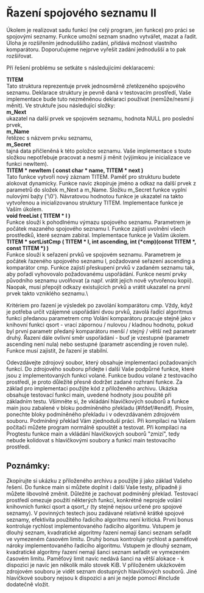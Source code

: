 # Řazení spojového seznamu II

Úkolem je realizovat sadu funkcí (ne celý program, jen funkce) pro práci se spojovými seznamy. Funkce umožní seznam snadno vytvářet, mazat a řadit. Úloha je rozšířením jednoduššího zadání, přidává možnost vlastního komparátoru. Doporučujeme nejprve vyřešit zadání jednodušší a to pak rozšiřovat.

Pří řešení problému se setkáte s následujícími deklaracemi:

**TITEM**\
Tato struktura reprezentuje prvek jednosměrně zřetězeného spojového seznamu. Deklarace struktury je pevně daná v testovacím prostředí, Vaše implementace bude tuto nezměněnou deklaraci používat (nemůže/nesmí ji měnit). Ve struktuře jsou následující složky:\
**m_Next** \
ukazatel na další prvek ve spojovém seznamu, hodnota NULL pro poslední prvek,\
**m_Name** \
řetězec s názvem prvku seznamu,\
**m_Secret** \
tajná data přičleněná k této položce seznamu. Vaše implementace s touto složkou nepotřebuje pracovat a nesmí ji měnit (výjimkou je inicializace ve funkci newItem).\
**TITEM * newItem ( const char * name, TITEM * next )**\
Tato funkce vytvoří nový záznam TITEM. Paměť pro strukturu budete alokovat dynamicky. Funkce navíc zkopíruje jméno a odkaz na další prvek z parametrů do složek m_Next a m_Name. Složku m_Secret funkce vyplní nulovými bajty ('\0'). Návratovou hodnotou funkce je ukazatel na takto vytvořenou a inicializovanou struktury TITEM. Implementace funkce je Vaším úkolem.\
**void freeList ( TITEM * l )**\
Funkce slouží k pohodlnému výmazu spojového seznamu. Parametrem je počátek mazaného spojového seznamu l. Funkce zajistí uvolnění všech prostředků, které seznam zabíral. Implementace funkce je Vaším úkolem.\
**TITEM * sortListCmp ( TITEM * l, int ascending, int (*cmp)(const TITEM *, const TITEM *) )**\
Funkce slouží k seřazení prvků ve spojovém seznamu. Parametrem je počátek řazeného spojového seznamu l, požadované seřazení ascending a komparátor cmp. Funkce zajistí přeskupení prvků v zadaném seznamu tak, aby pořadí vyhovovalo požadovanému uspořádání. Funkce nesmí prvky původního seznamu uvolňovat (a např. vrátit jejich nově vytvořenou kopii). Naopak, musí přepojit odkazy existujících prvků a vrátit ukazatel na první prvek takto vzniklého seznamu.\

Kritériem pro řazení je výsledek po zavolání komparátoru cmp. Vždy, když je potřeba určit vzájemné uspořádání dvou prvků, zavolá řadící algoritmus funkci předanou parametrem cmp Volání komparátoru pracuje stejně jako v knihovní funkci qsort - vrací zápornou / nulovou / kladnou hodnotu, pokud byl první parametr předaný komparátoru menší / stejný / větší než parametr druhý. Řazení dále ovlivní směr uspořádání - buď je vzestupné (parametr ascending není nula) nebo sestupné (parametr ascending je roven nule). Funkce musí zajistit, že řazení je stabilní.

Odevzdávejte zdrojový soubor, který obsahuje implementaci požadovaných funkcí. Do zdrojového souboru přidejte i další Vaše podpůrné funkce, které jsou z implementovaných funkcí volané. Funkce budou volané z testovacího prostředí, je proto důležité přesně dodržet zadané rozhraní funkce. Za základ pro implementaci použijte kód z přiloženého archivu. Ukázka obsahuje testovací funkci main, uvedené hodnoty jsou použité při základním testu. Všimněte si, že vkládání hlavičkových souborů a funkce main jsou zabalené v bloku podmíněného překladu (#ifdef/#endif). Prosím, ponechte bloky podmíněného překladu i v odevzdávaném zdrojovém souboru. Podmíněný překlad Vám zjednoduší práci. Při kompilaci na Vašem počítači můžete program normálně spouštět a testovat. Při kompilaci na Progtestu funkce main a vkládání hlavičkových souborů "zmizí", tedy nebude kolidovat s hlavičkovými soubory a funkcí main testovacího prostředí.

## Poznámky:
Zkopírujte si ukázku z přiloženého archivu a použijte ji jako základ Vašeho řešení.
Do funkce main si můžete doplnit i další Vaše testy, případně ji můžete libovolně změnit. Důležité je zachovat podmíněný překlad.
Testovací prostředí omezuje použití některých funkcí, konkrétně neprojde volání knihovních funkcí qsort a qsort_r (ty stejně nejsou určené pro spojové seznamy).
V povinných testech jsou zadávané relativně krátké spojové seznamy, efektivita použitého řadicího algoritmu není kritická.
První bonus kontroluje rychlost implementovaného řadicího algoritmu. Vstupem je dlouhý seznam, kvadratické algoritmy řazení nemají šanci seznam seřadit ve vymezeném časovém limitu.
Druhý bonus kontroluje rychlost a paměťové nároky implementovaného řadicího algoritmu. Vstupem je dlouhý seznam, kvadratické algoritmy řazení nemají šanci seznam seřadit ve vymezeném časovém limitu. Paměťový limit navíc nedává šanci na větší alokace - k dispozici je navíc jen několik málo stovek KiB.
V přiloženém ukázkovém zdrojovém souboru je vidět seznam dostupných hlavičkových souborů. Jiné hlavičkové soubory nejsou k dispozici a ani je nejde pomocí #include dodatečně vložit.
